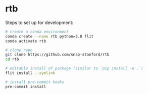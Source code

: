 # rtb

Steps to set up for development:

```bash
# create a conda environment
conda create --name rtb python=3.8 flit
conda activate rtb

# clone repo
git clone https://github.com/snap-stanford/rtb
cd rtb

# editable install of package (similar to `pip install -e .`)
flit install --symlink

# install pre-commit hooks
pre-commit install
```
